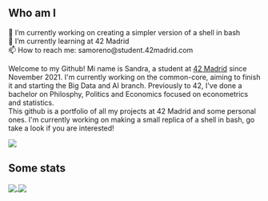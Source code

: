 <body>
  <h2>Who am I</h2>
  <div>
    <p>🔭 I’m currently working on creating a simpler version of a shell in bash<br/>
       🌱 I’m currently learning at 42 Madrid<br/>
       📫 How to reach me: samoreno@student.42madrid.com
    </p>
    <p text_align="justify">
      Welcome to my Github! Mi name is Sandra, a student at <a href="https://www.42madrid.com"/>42 Madrid</a> since November 2021. I'm currently working on the common-core, aiming to finish it and starting the Big Data and AI branch. Previously to 42, I've done a bachelor on Philosphy, Politics and Economics focused on econometrics and statistics.<br/>
      This github is a portfolio of all my projects at 42 Madrid and some personal ones. I'm currently working on making a small replica of a shell in bash, go take a look if you are interested!
    </p>
    <a href="https://github.com/JaeSeoKim/badge42" target="_blank">
      <img align="center" src="https://badge42.herokuapp.com/api/stats/samoreno?privacyName=true"/>
    </a>
  </div>
  <h2>Some stats</h2>
  <div>
    <a href="https://github.com/anuraghazra/github-readme-stats" target="_blank">
       <img align="center" src="https://github-readme-stats.vercel.app/api?username=sanmorpa&theme=vue-dark&hide_border=true&show_icons=true&custom_title=My%20Stats"/>
      <img align="center" src="https://github-readme-stats.vercel.app/api/top-langs/?username=sanmorpa&theme=vue-dark&hide_border=true&hide=Brainfuck,Objective-C"/>
    </a>
  </div>
</body>

